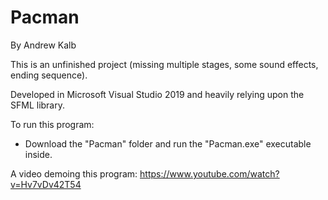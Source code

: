 # Pacman
By Andrew Kalb

This is an unfinished project (missing multiple stages, some sound effects, ending sequence).

Developed in Microsoft Visual Studio 2019 and heavily relying upon the SFML library.

To run this program:
 - Download the "Pacman" folder and run the "Pacman.exe" executable inside.

A video demoing this program: 
https://www.youtube.com/watch?v=Hv7vDv42T54
